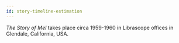 ```yaml
---
id: story-timeline-estimation
---
```


_The Story of Mel_ takes place circa 1959-1960 in Librascope offices in Glendale, California, USA.
